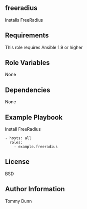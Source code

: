 ## freeradius

Installs FreeRadius

## Requirements

This role requires Ansible 1.9 or higher

## Role Variables

None

## Dependencies

None

## Example Playbook

Install FreeRadius

    - hosts: all
      roles:
        - example.freeradius  

## License

BSD

## Author Information

Tommy Dunn
